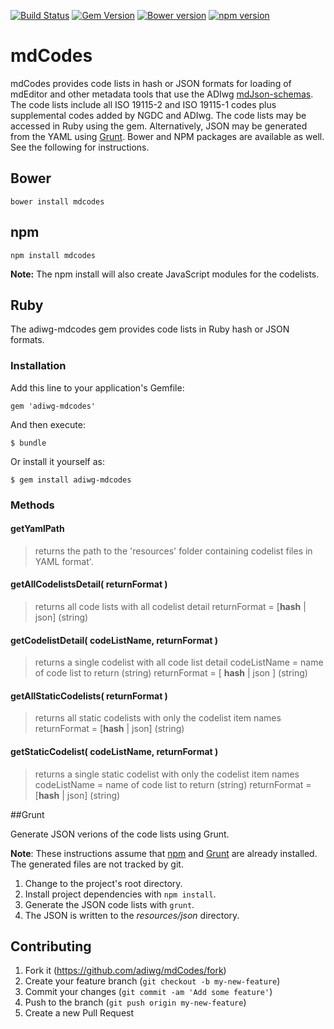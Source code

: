 [![Build Status](https://travis-ci.org/adiwg/mdCodes.svg)](https://travis-ci.org/adiwg/mdCodes)
[![Gem Version](https://badge.fury.io/rb/adiwg-mdcodes.svg)](http://badge.fury.io/rb/adiwg-mdcodes)
[![Bower version](https://badge.fury.io/bo/mdcodes.svg)](https://badge.fury.io/bo/mdcodes)
[![npm version](https://badge.fury.io/js/mdcodes.svg)](https://badge.fury.io/js/mdcodes)

# mdCodes

mdCodes provides code lists in hash or JSON formats for loading of mdEditor and other metadata
tools that use the ADIwg [mdJson-schemas](https://github.com/adiwg/mdJson-schemas).  The code lists
include all ISO 19115-2 and ISO 19115-1 codes plus supplemental codes added by NGDC and ADIwg. The
code lists may be accessed in Ruby using the gem. Alternatively, JSON may be generated from the YAML
using [Grunt](http://gruntjs.com/getting-started). Bower and NPM packages are available as well.
See the following for instructions.

## Bower

    bower install mdcodes

## npm

    npm install mdcodes

**Note:** The npm install will also create JavaScript modules for the codelists.

## Ruby

The adiwg-mdcodes gem provides code lists in Ruby hash or JSON formats.

### Installation

Add this line to your application's Gemfile:

    gem 'adiwg-mdcodes'

And then execute:

    $ bundle

Or install it yourself as:

    $ gem install adiwg-mdcodes


### Methods

#### getYamlPath
> returns the path to the 'resources' folder containing codelist files in YAML format'.

#### getAllCodelistsDetail( returnFormat )
> returns all code lists with all codelist detail
> returnFormat = \[__hash__ | json] (string)

#### getCodelistDetail( codeListName, returnFormat )
> returns a single codelist with all code list detail
> codeListName = name of code list to return (string)
> returnFormat = \[ __hash__ | json ] (string)

#### getAllStaticCodelists( returnFormat )
> returns all static codelists with only the codelist item names
> returnFormat = \[__hash__ | json] (string)

#### getStaticCodelist( codeListName, returnFormat )
> returns a single static codelist with only the codelist item names
> codeListName = name of code list to return (string)
> returnFormat = \[__hash__ | json] (string)

##Grunt

Generate JSON verions of the code lists using Grunt.

**Note**: These instructions assume that [npm](https://docs.npmjs.com/) and [Grunt](http://gruntjs.com/getting-started) are already installed. The generated
files are not tracked by git.

1. Change to the project's root directory.
2. Install project dependencies with ```npm install```.
3. Generate the JSON code lists with ```grunt```.
4. The JSON is written to the *resources/json* directory.

## Contributing

1. Fork it (https://github.com/adiwg/mdCodes/fork)
2. Create your feature branch (`git checkout -b my-new-feature`)
3. Commit your changes (`git commit -am 'Add some feature'`)
4. Push to the branch (`git push origin my-new-feature`)
5. Create a new Pull Request
